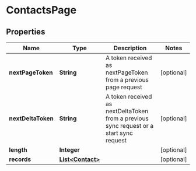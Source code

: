 

# ContactsPage


## Properties

| Name | Type | Description | Notes |
|------------ | ------------- | ------------- | -------------|
|**nextPageToken** | **String** | A token received as nextPageToken from a previous page request |  [optional] |
|**nextDeltaToken** | **String** | A token received as nextDeltaToken from a previous sync request or a start sync request |  [optional] |
|**length** | **Integer** |  |  [optional] |
|**records** | [**List&lt;Contact&gt;**](Contact.md) |  |  [optional] |



